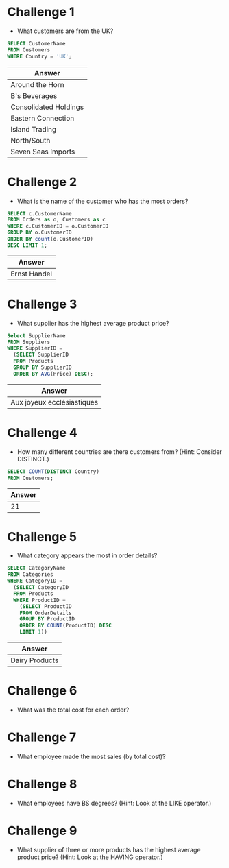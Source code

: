 # Challenge 1
* What customers are from the UK?

```sql
SELECT CustomerName
FROM Customers
WHERE Country = 'UK';
```

|Answer|
|---------------------|
|Around the Horn|
|B's Beverages|
|Consolidated Holdings|
|Eastern Connection|
|Island Trading|
|North/South|
|Seven Seas Imports|

# Challenge 2
* What is the name of the customer who has the most orders?
```sql
SELECT c.CustomerName
FROM Orders as o, Customers as c 
WHERE c.CustomerID = o.CustomerID 
GROUP BY o.CustomerID 
ORDER BY count(o.CustomerID)
DESC LIMIT 1;
```
|Answer|
|---------------------|
|Ernst Handel|

# Challenge 3
* What supplier has the highest average product price?
```sql
Select SupplierName
FROM Suppliers
WHERE SupplierID =
  (SELECT SupplierID
  FROM Products
  GROUP BY SupplierID
  ORDER BY AVG(Price) DESC);
```
|Answer|
|---------------------|
|Aux joyeux ecclésiastiques|

# Challenge 4
* How many different countries are there customers from? (Hint: Consider DISTINCT.)
```sql
SELECT COUNT(DISTINCT Country)
FROM Customers;
```
|Answer|
|---------------------|
|21|

# Challenge 5
* What category appears the most in order details?
```sql
SELECT CategoryName
FROM Categories
WHERE CategoryID = 
  (SELECT CategoryID
  FROM Products
  WHERE ProductID = 
    (SELECT ProductID
    FROM OrderDetails
    GROUP BY ProductID 
    ORDER BY COUNT(ProductID) DESC
    LIMIT 1))
```
|Answer|
|---------------------|
|Dairy Products|

# Challenge 6
* What was the total cost for each order?

# Challenge 7
* What employee made the most sales (by total cost)?

# Challenge 8
* What employees have BS degrees? (Hint: Look at the LIKE operator.)

# Challenge 9
* What supplier of three or more products has the highest average product price? (Hint: Look at the HAVING operator.)
